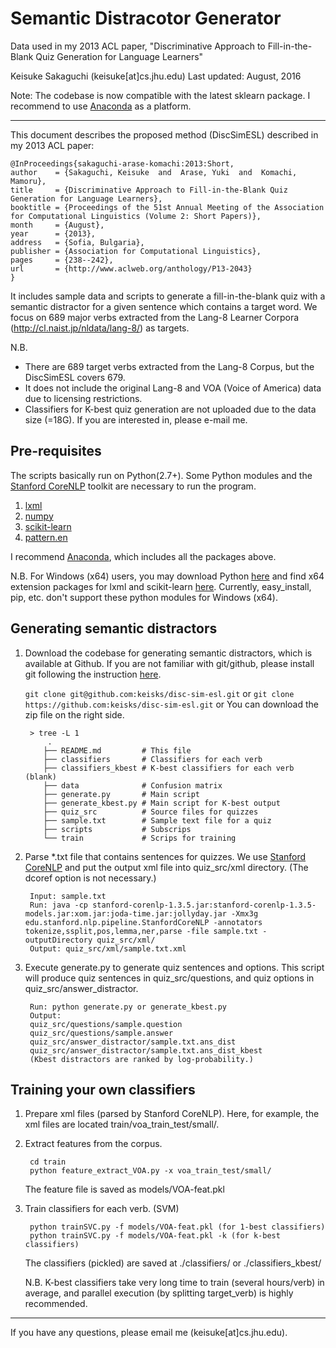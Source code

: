 # Semantic Distracotor Generator

Data used in my 2013 ACL paper, "Discriminative Approach to Fill-in-the-Blank Quiz Generation for Language Learners"

Keisuke Sakaguchi (keisuke[at]cs.jhu.edu)
Last updated: August, 2016

Note: The codebase is now compatible with the latest sklearn package. I recommend to use [Anaconda](https://www.continuum.io/downloads) as a platform.

- - -
This document describes the proposed method (DiscSimESL) described in my 2013 ACL paper:

    @InProceedings{sakaguchi-arase-komachi:2013:Short,
    author    = {Sakaguchi, Keisuke  and  Arase, Yuki  and  Komachi, Mamoru},
    title     = {Discriminative Approach to Fill-in-the-Blank Quiz Generation for Language Learners},
    booktitle = {Proceedings of the 51st Annual Meeting of the Association for Computational Linguistics (Volume 2: Short Papers)},
    month     = {August},
    year      = {2013},
    address   = {Sofia, Bulgaria},
    publisher = {Association for Computational Linguistics},
    pages     = {238--242},
    url       = {http://www.aclweb.org/anthology/P13-2043}
    }

It includes sample data and scripts to generate a fill-in-the-blank quiz with a semantic distractor for a given sentence which contains a target word.
We focus on 689 major verbs extracted from the Lang-8 Learner Corpora (http://cl.naist.jp/nldata/lang-8/) as targets.

N.B.

- There are 689 target verbs extracted from the Lang-8 Corpus, but the DiscSimESL covers 679.
- It does not include the original Lang-8 and VOA (Voice of America) data due to licensing restrictions.
- Classifiers for K-best quiz generation are not uploaded due to the data size (=18G). If you are interested in, please e-mail me.

## Pre-requisites
The scripts basically run on Python(2.7+).
Some Python modules and the [Stanford CoreNLP](http://www-nlp.stanford.edu/software/corenlp.shtml) toolkit are necessary to run the program. 


1. [lxml](http://lxml.de/)
2. [numpy](http://www.numpy.org/)
3. [scikit-learn](http://scikit-learn.org/stable/)
4. [pattern.en](http://www.clips.ua.ac.be/pages/pattern-en)

I recommend [Anaconda](https://www.continuum.io/downloads), which includes all the packages above.

N.B.
For Windows (x64) users, you may download Python [here](http://www.python.org/getit/) and find x64 extension packages for lxml and scikit-learn [here](http://www.lfd.uci.edu/~gohlke/pythonlibs/). Currently, easy_install, pip, etc. don't support these python modules for Windows (x64).


## Generating semantic distractors
1. Download the codebase for generating semantic distractors, which is available at Github. If you are not familiar with git/github, please install git following the instruction [here](http://git-scm.com/book/en/Getting-Started-Installing-Git).

    `` git clone git@github.com:keisks/disc-sim-esl.git ``
    or
    `` git clone https://github.com:keisks/disc-sim-esl.git ``
    or
    You can download the zip file on the right side.


        > tree -L 1
            .
           ├── README.md         # This file
           ├── classifiers       # Classifiers for each verb
           ├── classifiers_kbest # K-best classifiers for each verb (blank)
           ├── data              # Confusion matrix
           ├── generate.py       # Main script
           ├── generate_kbest.py # Main script for K-best output
           ├── quiz_src          # Source files for quizzes
           ├── sample.txt        # Sample text file for a quiz
           ├── scripts           # Subscrips
           └── train             # Scrips for training



2. Parse *.txt file that contains sentences for quizzes. We use [Stanford CoreNLP](http://www-nlp.stanford.edu/software/corenlp.shtml) and put the output xml file into quiz_src/xml directory. (The dcoref option is not necessary.)

        Input: sample.txt
        Run: java -cp stanford-corenlp-1.3.5.jar:stanford-corenlp-1.3.5-models.jar:xom.jar:joda-time.jar:jollyday.jar -Xmx3g edu.stanford.nlp.pipeline.StanfordCoreNLP -annotators tokenize,ssplit,pos,lemma,ner,parse -file sample.txt -outputDirectory quiz_src/xml/
        Output: quiz_src/xml/sample.txt.xml


3. Execute generate.py to generate quiz sentences and options.
 This script will produce quiz sentences in quiz\_src/questions, and quiz options in quiz\_src/answer\_distractor.

        Run: python generate.py or generate_kbest.py
        Output:
        quiz_src/questions/sample.question
        quiz_src/questions/sample.answer
        quiz_src/answer_distractor/sample.txt.ans_dist
        quiz_src/answer_distractor/sample.txt.ans_dist_kbest
        (Kbest distractors are ranked by log-probability.)


## Training your own classifiers
1. Prepare xml files (parsed by Stanford CoreNLP). Here, for example, the xml files are located train/voa\_train\_test/small/.


2. Extract features from the corpus.

        cd train
        python feature_extract_VOA.py -x voa_train_test/small/

   The feature file is saved as models/VOA-feat.pkl 

3. Train classifiers for each verb. (SVM)

        python trainSVC.py -f models/VOA-feat.pkl (for 1-best classifiers)
        python trainSVC.py -f models/VOA-feat.pkl -k (for k-best classifiers)

   The classifiers (pickled) are saved at ./classifiers/ or ./classifiers_kbest/
        
   N.B. K-best classifiers take very long time to train (several hours/verb) in average, and parallel execution (by splitting target_verb) is highly recommended.


- - -
If you have any questions, please email me (keisuke[at]cs.jhu.edu).